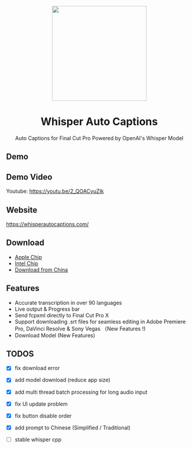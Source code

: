 <p align="center">
    <img height="256" src="https://github.com/shaishaicookie/fcpx-auto-captions/blob/main/Whisper%20Auto%20Captions/Assets.xcassets/AppIcon.appiconset/1024.png" />
</p>
<h1 align="center">Whisper Auto Captions</h1>
<p align="center">Auto Captions for Final Cut Pro Powered by OpenAI's Whisper Model</p>

## Demo 


## Demo Video
Youtube: https://youtu.be/2_QOACyuZIk

## Website
https://whisperautocaptions.com/


## Download
* [Apple Chip](https://drive.google.com/file/d/1G0WYNk5mJMcE0cG7B2y_uBO4VaHYsCxY/view?usp=sharing) 
* [Intel Chip](https://drive.google.com/file/d/1ugXyDuDCuc_mLv1RqoUyriBBe4Fpvi_Z/view?usp=sharing) 
* [Download from China](https://vu3mopq3x8.feishu.cn/docx/Go9IdrSkpochcoxpgHfcl7nhn2d)

## Features
* Accurate transcription in over 90 languages
* Live output & Progress bar
* Send fcpxml directly to Final Cut Pro X
* Support downloading .srt files for seamless editing in Adobe Premiere Pro, DaVinci Resolve & Sony Vegas （New Features !)
* Download Model (New Features)


## TODOS
- [x] fix download error
- [x] add model download (reduce app size)
- [x] add multi thread batch processing for long audio input
- [x] fix UI update problem
- [x] fix button disable order
- [x] add prompt to Chinese (Simplified / Traditional)
- [ ] stable whisper cpp





